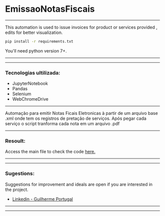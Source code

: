 # EmissaoNotasFiscais
---

 This automation is used to issue invoices for product or services provided , edits for better visualization.

```bash
pip install -r requirements.txt
```

You'll need python version 7+. 

---
---
### Tecnologias ultilizada:

- JupyterNotebook
- Pandas
- Selenium
- WebChromeDrive

---
Automação para emitir Notas Ficais Eletronicas à partir de um arquivo base .xml onde tem os registros de pretação de serviços. Após pegar cada serviço o script tranforma cada nota em um arquivo .pdf

---
### Resoult:
Access the main file to check the code [here.](https://github.com/guilhptg/EmissaoNotasFiscais/blob/main/auto_issue_invoices.ipynb)


---
---
### Sugestions:

Suggestions for improvement and ideals are open if you are interested in the project.
- [Linkedin - Guilherme Portugal](https://www.linkedin.com/in/guilhptg/)

---
---

